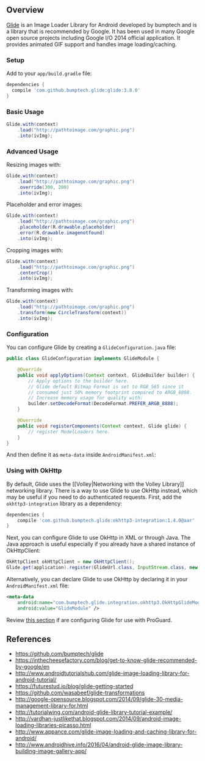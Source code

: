 ## Overview

[Glide](https://github.com/bumptech/glide) is an Image Loader Library for Android developed by bumptech and is a library that is recommended by Google. It has been used in many Google open source projects including Google I/O 2014 official application.  It provides animated GIF support and handles image loading/caching.  

### Setup

Add to your `app/build.gradle` file:

```gradle
dependencies {
  compile 'com.github.bumptech.glide:glide:3.8.0'
}
```

### Basic Usage

```java
Glide.with(context)
    .load("http://pathtoimage.com/graphic.png")
    .into(ivImg);
```

### Advanced Usage

Resizing images with:

```java
Glide.with(context)
    .load("http://pathtoimage.com/graphic.png")
    .override(300, 200)
    .into(ivImg);
```

Placeholder and error images:

```java
Glide.with(context)
    .load("http://pathtoimage.com/graphic.png")
    .placeholder(R.drawable.placeholder)
    .error(R.drawable.imagenotfound)
    .into(ivImg);
```

Cropping images with:

```java
Glide.with(context)
    .load("http://pathtoimage.com/graphic.png")
    .centerCrop()
    .into(ivImg);
```

Transforming images with:

```java
Glide.with(context)
    .load("http://pathtoimage.com/graphic.png")
    .transform(new CircleTransform(context))
    .into(ivImg);
```

### Configuration

You can configure Glide by creating a `GlideConfiguration.java` file:

```java
public class GlideConfiguration implements GlideModule {

    @Override
    public void applyOptions(Context context, GlideBuilder builder) {
        // Apply options to the builder here.
        // Glide default Bitmap Format is set to RGB_565 since it 
        // consumed just 50% memory footprint compared to ARGB_8888.
        // Increase memory usage for quality with:
        builder.setDecodeFormat(DecodeFormat.PREFER_ARGB_8888);
    }

    @Override
    public void registerComponents(Context context, Glide glide) {
        // register ModelLoaders here.
    }
}
```

And then define it as `meta-data` inside `AndroidManifest.xml`:

<meta-data android:name="my.app.namespace.utils.GlideConfiguration"
            android:value="GlideModule"/>

### Using with OkHttp

By default, Glide uses the [[Volley|Networking with the Volley Library]] networking library.  There is a way to use Glide to use OkHttp instead, which may be useful if you need to do authenticated requests.  First, add the `okhttp3-integration` library as a dependency:

```gradle
dependencies {
    compile 'com.github.bumptech.glide:okhttp3-integration:1.4.0@aar'
}
```

Next, you can configure Glide to use OkHttp in XML or through Java.  The Java approach is useful especially if you already have a shared instance of OkHttpClient:

```java
OkHttpClient okHttpClient = new OkHttpClient();
Glide.get(application).register(GlideUrl.class, InputStream.class, new OkHttpUrlLoader.Factory(okHttpClient));
```

Alternatively, you can declare Glide to use OkHttp by declaring it in your `AndroidManifest.xml` file:

```xml
<meta-data
    android:name="com.bumptech.glide.integration.okhttp3.OkHttpGlideModule"
    android:value="GlideModule" />
```

Review [this section](https://github.com/bumptech/glide#proguard) if are configuring Glide for use with ProGuard.

## References

* <https://github.com/bumptech/glide>
* <https://inthecheesefactory.com/blog/get-to-know-glide-recommended-by-google/en>
* <http://www.androidtutorialshub.com/glide-image-loading-library-for-android-tutorial/>
* <https://futurestud.io/blog/glide-getting-started>
* <https://github.com/wasabeef/glide-transformations>
* <http://google-opensource.blogspot.com/2014/09/glide-30-media-management-library-for.html>
* <http://tutorialwing.com/android-glide-library-tutorial-example/>
* <http://vardhan-justlikethat.blogspot.com/2014/09/android-image-loading-libraries-picasso.html>
* <http://www.appance.com/glide-image-loading-and-caching-library-for-android/>
* <http://www.androidhive.info/2016/04/android-glide-image-library-building-image-gallery-app/>

